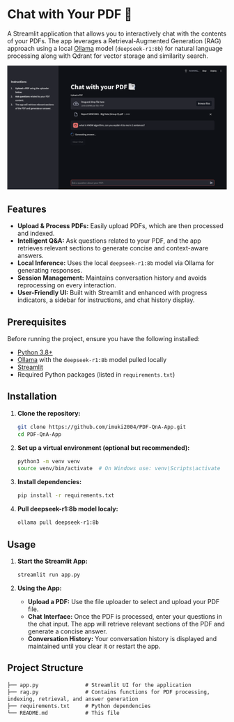 # Chat with Your PDF 📑

A Streamlit application that allows you to interactively chat with the contents of your PDFs. The app leverages a Retrieval-Augmented Generation (RAG) approach using a local [Ollama](https://ollama.com/library/deepseek-r1:8b) model (`deepseek-r1:8b`) for natural language processing along with Qdrant for vector storage and similarity search.

![Application Screenshot](media/functioning-app-page.png)

## Features

- **Upload & Process PDFs:** Easily upload PDFs, which are then processed and indexed.
- **Intelligent Q&A:** Ask questions related to your PDF, and the app retrieves relevant sections to generate concise and context-aware answers.
- **Local Inference:** Uses the local `deepseek-r1:8b` model via Ollama for generating responses.
- **Session Management:** Maintains conversation history and avoids reprocessing on every interaction.
- **User-Friendly UI:** Built with Streamlit and enhanced with progress indicators, a sidebar for instructions, and chat history display.

## Prerequisites

Before running the project, ensure you have the following installed:

- [Python 3.8+](https://www.python.org/downloads/)
- [Ollama](https://ollama.com/) with the `deepseek-r1:8b` model pulled locally
- [Streamlit](https://streamlit.io/)
- Required Python packages (listed in `requirements.txt`)

## Installation

1. **Clone the repository:**

   ```bash
   git clone https://github.com/imuki2004/PDF-QnA-App.git
   cd PDF-QnA-App

2. **Set up a virtual environment (optional but recommended):**

    ```bash
    python3 -m venv venv
    source venv/bin/activate  # On Windows use: venv\Scripts\activate

3. **Install dependencies:**

    ```bash
    pip install -r requirements.txt

4. **Pull deepseek-r1:8b model localy:**

    ```bash
    ollama pull deepseek-r1:8b

## Usage

1. **Start the Streamlit App:**

    ```bash
    streamlit run app.py

2. **Using the App:**

    - **Upload a PDF:** Use the file uploader to select and upload your PDF file.
    - **Chat Interface:** Once the PDF is processed, enter your questions in the chat input. The app will retrieve relevant sections of the PDF and generate a concise answer.
    - **Conversation History:** Your conversation history is displayed and maintained until you clear it or restart the app.

## Project Structure

    ├── app.py               # Streamlit UI for the application
    ├── rag.py               # Contains functions for PDF processing, indexing, retrieval, and answer generation
    ├── requirements.txt     # Python dependencies
    └── README.md            # This file
